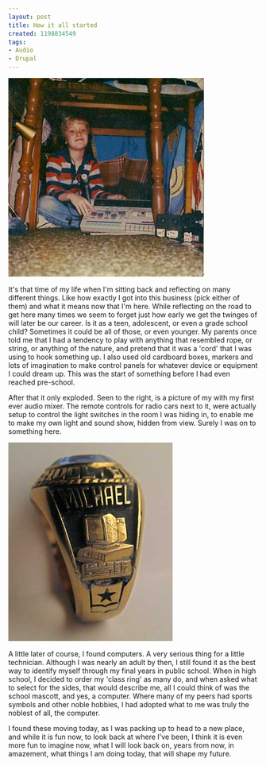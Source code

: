 ```yaml
--- 
layout: post
title: How it all started
created: 1198834549
tags: 
- Audio
- Drupal
---
```

<img class="right" alt="" src="/images/early_mikey.jpg" />

It's that time of my life when I'm sitting back and reflecting on many different things. Like how exactly I got into this business (pick either of them) and what it means now that I'm here. While reflecting on the road to get here many times we seem to forget just how early we get the twinges of will later be our career. Is it as a teen, adolescent, or even a grade school child? Sometimes it could be all of those, or even younger. My parents once told me that I had a tendency to play with anything that resembled rope, or string, or anything of the nature, and pretend that it was a 'cord' that I was using to hook something up. I also used old cardboard boxes, markers and lots of imagination to make control panels for whatever device or equipment I could dream up. This was the start of something before I had even reached pre-school.
  
After that it only exploded. Seen to the right, is a picture of my with my first ever audio mixer. The remote controls for radio cars next to it, were actually setup to control the light switches in the room I was hiding in, to enable me to make my own light and sound show, hidden from view. Surely I was on to something here.

<img class="left" alt="" src="/images/my_ring.jpg" />

A little later of course, I found computers. A very serious thing for a little technician. Although I was nearly an adult by then, I still found it as the best way to identify myself through my final years in public school. When in high school, I decided to order my 'class ring' as many do, and when asked what to select for the sides, that would describe me, all I could think of was the school mascott, and yes, a computer. Where many of my peers had sports symbols and other noble hobbies, I had adopted what to me was truly the noblest of all, the computer.

I found these moving today, as I was packing up to head to a new place, and while it is fun now, to look back at where I've been, I think it is even more fun to imagine now, what I will look back on, years from now, in amazement, what things I am doing today, that will shape my future.
